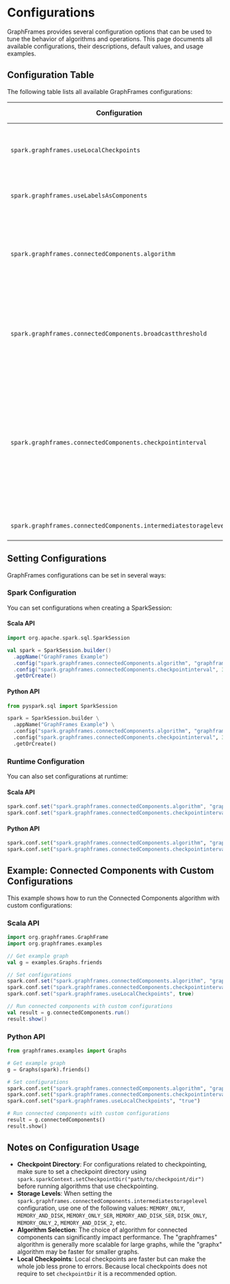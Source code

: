 # Configurations

GraphFrames provides several configuration options that can be used to tune the behavior of algorithms and operations. This page documents all available configurations, their descriptions, default values, and usage examples.

## Configuration Table

The following table lists all available GraphFrames configurations:

| Configuration | Description | Default Value | Since Version |
|---------------|-------------|---------------|---------------|
| `spark.graphframes.useLocalCheckpoints` | Tells the connected components algorithm to use local checkpoints. If set to "true", iterative algorithm will use the checkpointing mechanism to the persistent storage. Local checkpoints are faster but can make the whole job less prone to errors. | `false` | 0.9.3 |
| `spark.graphframes.useLabelsAsComponents` | Tells the connected components algorithm to use labels as components in the output DataFrame. If set to "false", randomly generated labels with the data type LONG will returned. | Optional (default: `true`) | 0.9.0 |
| `spark.graphframes.connectedComponents.algorithm` | Sets the connected components algorithm to use. Supported algorithms: <br>- "graphframes": Uses alternating large star and small star iterations proposed in [Connected Components in MapReduce and Beyond](http://dx.doi.org/10.1145/2670979.2670997) with skewed join optimization. <br>- "graphx": Converts the graph to a GraphX graph and then uses the connected components implementation in GraphX. | Optional (default: `graphframes`) | 0.9.0 |
| `spark.graphframes.connectedComponents.broadcastthreshold` | Sets broadcast threshold in propagating component assignments. If a node degree is greater than this threshold at some iteration, its component assignment will be collected and then broadcasted back to propagate the assignment to its neighbors. Otherwise, the assignment propagation is done by a normal Spark join. This parameter is only used when the algorithm is set to "graphframes". | Optional (default: `1000000`) | 0.9.0 |
| `spark.graphframes.connectedComponents.checkpointinterval` | Sets checkpoint interval in terms of number of iterations. Checkpointing regularly helps recover from failures, clean shuffle files, shorten the lineage of the computation graph, and reduce the complexity of plan optimization. As of Spark 2.0, the complexity of plan optimization would grow exponentially without checkpointing. Hence, disabling or setting longer-than-default checkpoint intervals are not recommended. Checkpoint data is saved under `org.apache.spark.SparkContext.getCheckpointDir` with prefix "connected-components". If the checkpoint directory is not set, this throws a `java.io.IOException`. Set a nonpositive value to disable checkpointing. This parameter is only used when the algorithm is set to "graphframes". | Optional (default: `2`) | 0.9.0 |
| `spark.graphframes.connectedComponents.intermediatestoragelevel` | Sets storage level for intermediate datasets that require multiple passes. | Optional (default: `MEMORY_AND_DISK`) | 0.9.0 |

## Setting Configurations

GraphFrames configurations can be set in several ways:

### Spark Configuration

You can set configurations when creating a SparkSession:

#### Scala API

```scala
import org.apache.spark.sql.SparkSession

val spark = SparkSession.builder()
  .appName("GraphFrames Example")
  .config("spark.graphframes.connectedComponents.algorithm", "graphframes")
  .config("spark.graphframes.connectedComponents.checkpointinterval", 3)
  .getOrCreate()
```

#### Python API

```python
from pyspark.sql import SparkSession

spark = SparkSession.builder \
  .appName("GraphFrames Example") \
  .config("spark.graphframes.connectedComponents.algorithm", "graphframes") \
  .config("spark.graphframes.connectedComponents.checkpointinterval", 3) \
  .getOrCreate()
```

### Runtime Configuration

You can also set configurations at runtime:

#### Scala API

```scala
spark.conf.set("spark.graphframes.connectedComponents.algorithm", "graphframes")
spark.conf.set("spark.graphframes.connectedComponents.checkpointinterval", 3)
```

#### Python API
```python
spark.conf.set("spark.graphframes.connectedComponents.algorithm", "graphframes")
spark.conf.set("spark.graphframes.connectedComponents.checkpointinterval", 3)
```

## Example: Connected Components with Custom Configurations

This example shows how to run the Connected Components algorithm with custom configurations:

### Scala API

```scala
import org.graphframes.GraphFrame
import org.graphframes.examples

// Get example graph
val g = examples.Graphs.friends

// Set configurations
spark.conf.set("spark.graphframes.connectedComponents.algorithm", "graphframes")
spark.conf.set("spark.graphframes.connectedComponents.checkpointinterval", 3)
spark.conf.set("spark.graphframes.useLocalCheckpoints", true)

// Run connected components with custom configurations
val result = g.connectedComponents.run()
result.show()
```

### Python API

```python
from graphframes.examples import Graphs

# Get example graph
g = Graphs(spark).friends()

# Set configurations
spark.conf.set("spark.graphframes.connectedComponents.algorithm", "graphframes")
spark.conf.set("spark.graphframes.connectedComponents.checkpointinterval", 3)
spark.conf.set("spark.graphframes.useLocalCheckpoints", "true")

# Run connected components with custom configurations
result = g.connectedComponents()
result.show()
```

## Notes on Configuration Usage

- **Checkpoint Directory**: For configurations related to checkpointing, make sure to set a checkpoint directory using `spark.sparkContext.setCheckpointDir("path/to/checkpoint/dir")` before running algorithms that use checkpointing.
- **Storage Levels**: When setting the `spark.graphframes.connectedComponents.intermediatestoragelevel` configuration, use one of the following values: `MEMORY_ONLY`, `MEMORY_AND_DISK`, `MEMORY_ONLY_SER`, `MEMORY_AND_DISK_SER`, `DISK_ONLY`, `MEMORY_ONLY_2`, `MEMORY_AND_DISK_2`, etc.
- **Algorithm Selection**: The choice of algorithm for connected components can significantly impact performance. The "graphframes" algorithm is generally more scalable for large graphs, while the "graphx" algorithm may be faster for smaller graphs.
- **Local Checkpoints**: Local checkpoints are faster but can make the whole job less prone to errors. Because local checkpoints does not require to set `checkpointDir` it is a recommended option.
